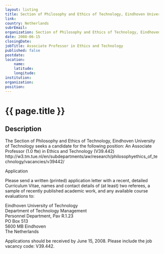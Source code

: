 ```yaml
---
layout: listing
title: Section of Philosophy and Ethics of Technology, Eindhoven University of Technology - Associate Professor in Ethics and Technology
link:
country: Netherlands
subrEmail: 
organization: Section of Philosophy and Ethics of Technology, Eindhoven University of Technology 
date: 2008-06-15
closingDate: 
jobTitle: Associate Professor in Ethics and Technology
published: false
postdate:
location:
    name: 
    latitude: 
    longitude: 
institution: 
organization: 
position: 
--- 
```



# {{ page.title }}

## Description



<p>The Section of Philosophy and Ethics of Technology, Eindhoven
University of Technology seeks a candidate for the following position: An Associate Professor (1.0 fte) in Ethics and Technology (V39.442)
http://w3.tm.tue.nl/en/subdepartments/aw/research/philosophyethics_of_technology/vacancies/v39442/
</p>

<p>Application</p>

<p>

Please send a written (printed) application letter with a recent,
detailed Curriculum Vitae, names and contact details of (at least)
two referees, a sample of recently published academic work, and any
available course evaluations to:
</p>

<p>

Eindhoven University of Technology <br />
Department of Technology Management <br />
Personnel Department, Pav R.1.23 <br />
PO Box 513 <br />
5600 MB Eindhoven <br />
The Netherlands
</p>

<p>

Applications should be received by June 15, 2008. Please include the
job vacancy code: V39.442.
</p>


